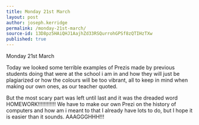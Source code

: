 ```yaml
---
title: Monday 21st March
layout: post
author: joseph.kerridge
permalink: /monday-21st-march/
source-id: 13D8pz5HAiQHJ1AajhZd33RSQurrohGPSf8zQTIHzTXw
published: true
---
```

Monday 21st March 

Today we looked some terrible examples of Prezis made by previous students doing that were at the school i am in and how they will just be plagiarized or how the colours will be too vibrant, all to keep in mind when making our own ones, as our teacher quoted. 

But the most scary part was left until last and it was the dreaded word HOMEWORK!!!!!!!!!!!! We have to make our own Prezi on the history of computers and how am i meant to that I already have lots to do, but I hope it is easier than it sounds. AAAGGGHHH!!!


